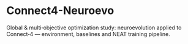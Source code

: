 # Connect4-Neuroevo
Global &amp; multi‑objective optimization study: neuroevolution applied to Connect‑4 — environment, baselines and NEAT training pipeline.
